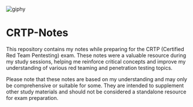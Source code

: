 
![giphy](https://github.com/H3EXX/CRTP_Notes/assets/111686217/61dabb59-8396-48f4-bdd0-be1c2878b7c4)


# CRTP-Notes

This repository contains my notes while preparing for the CRTP (Certified Red Team Pentesting) exam. These notes were a valuable resource during my study sessions, helping me reinforce critical concepts and improve my understanding of various red teaming and penetration testing topics.

Please note that these notes are based on my understanding and may only be comprehensive or suitable for some. They are intended to supplement other study materials and should not be considered a standalone resource for exam preparation.
